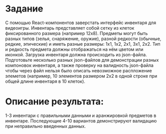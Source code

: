 # Задание

С помощью React-компонентов заверстать интерфейс инвентаря для видеоигры. Инвентарь представляет собой сетку из клеток фиксированного размера (например 12х8). Предметы могут быть разных типов (зелья, снаряжение, оружие), разной редкости (обычные, редкие, эпические) и иметь разные размеры: 1х1, 1х2, 2х1, 3х1, 2х2. Тип и редкость предмета должны отображаться на нём цветом или иконкой. Загрузка инвентаря должна происходить из json-файла. Подготовьте несколько разных json-файлов для демонстрации разных компоновок инвентаря, а также проверку на валидность json-файла чтобы через файл нельзя было описать невозможное распложение элеметов (например, 10 элементов размером 2х2 в одной строке при общей длине инвентаря в 10 клеток).

# Описание результата:

1-3 инвентари с правильными данными и аранжировкой предметов в инвентаре. Последующие 4-10 вариантов демонстрируют валидацию при неправильно введенных данных.